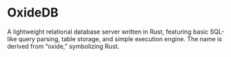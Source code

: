 # OxideDB
A lightweight relational database server written in Rust, featuring basic SQL-like query parsing, table storage, and simple execution engine. The name is derived from “oxide,” symbolizing Rust.
